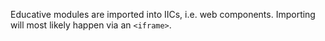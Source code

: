 Educative modules are imported into IICs, i.e. web components. Importing will most likely happen via an `<iframe>`.